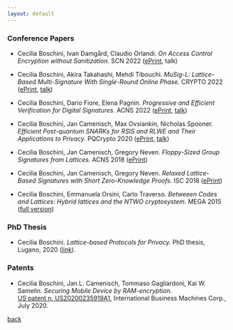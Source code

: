 ```yaml
---
layout: default
---
```


### Conference Papers

- Cecilia Boschini, Ivan Damgård, Claudio Orlandi.
  <i> On Access Control Encryption without Sanitization.</i>
  SCN 2022 ([ePrint](https://eprint.iacr.org/2022/854.pdf), talk)
  
- Cecilia Boschini, Akira Takahashi, Mehdi Tibouchi.
  <i> MuSig-L: Lattice-Based Multi-Signature With Single-Round Online Phase. </i>
  CRYPTO 2022  ([ePrint](https://eprint.iacr.org/2022/1036.pdf), [talk](https://www.youtube.com/watch?v=71uIOejj-Rc))
  
- Cecilia Boschini, Dario Fiore, Elena Pagnin.
  <i> Progressive and Efficient Verification for Digital Signatures.</i>
  ACNS 2022 ([ePrint](https://eprint.iacr.org/2021/832.pdf), [talk](https://www.youtube.com/watch?v=L1USfpbSvgo))
  
 - Cecilia Boschini, Jan Camenisch, Max Ovsiankin, Nicholas Spooner.
   <i> Efficient Post-quantum SNARKs for RSIS and RLWE and Their Applications to Privacy. </i>
   PQCrypto 2020 ([ePrint](https://eprint.iacr.org/2020/1190.pdf), [talk](https://www.youtube.com/watch?v=05nET87n460))
  
 - Cecilia Boschini, Jan Camenisch, Gregory Neven.
   <i> Floppy-Sized Group Signatures from Lattices. </i>
   ACNS 2018 ([ePrint](https://eprint.iacr.org/2018/453.pdf))
  
 - Cecilia Boschini, Jan Camenisch, Gregory Neven.
   <i> Relaxed Lattice-Based Signatures with Short Zero-Knowledge Proofs. </i>
   ISC 2018 ([ePrint](https://eprint.iacr.org/2017/1123.pdf))
  
 - Cecilia Boschini, Emmanuela Orsini, Carlo Traverso.
  <i> Betweeen Codes and Lattices: Hybrid lattices and the NTWO cryptosystem. </i>
   MEGA 2015 ([full version](https://cseao.github.io/papr/MEGA2015.pdf))
  
### PhD Thesis

- Cecilia Boschini. <i> Lattice-based Protocols for Privacy. </i> PhD thesis, Lugano, 2020 ([link](https://susi.usi.ch/usi/documents/319176)).

### Patents
- Cecilia Boschini, Jan L. Camenisch, Tommaso Gagliardoni, Kai W. Samelin. <i> Securing Mobile Device by RAM-encryption. </i><br>
  [US patent n. US20200235919A1](https://patentscope.wipo.int/search/en/detail.jsf?docId=US300133020&_cid=P12-L6XIN8-56116-1),
  International Business Machines Corp., July 2020.

[back](./biblio.html)
